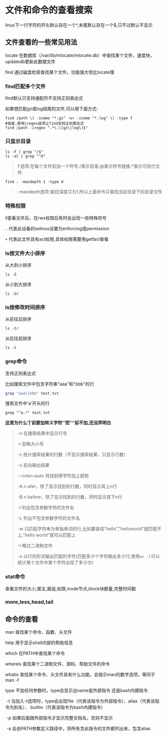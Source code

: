 # 文件和命令的查看搜索



linux下一行字符的开头默认存在一个^,末尾默认存在一个$,只不过默认不显示



## 文件查看的一些常见用法

locate		在数据库（/var/lib/mlocate/mlocate.db）中查找某个文件，速度快，updatedb更新此数据文件

find		通过磁盘检索查找某个文件，功能强大但比locate慢

### find匹配多个文件

find默认只支持通配符不支持正则表达式

如果想匹配gz或log结尾的文件,可以用下面方式:

```shell
find /path \( -iname "*.gz" -or -iname "*.log" \) -type f
#或者,使用iregex选项让find支持正则表达式
find /path -iregex ".*\.\(gz\|log\)$"
```

### 只显示目录

```shell
ls -F | grep "/$"
ls -al | grep "^d"
```

> F选项:在每个文件后加一个符号./表示目录;@表示符号链接;*表示可执行文件.

```shell
find . -maxdepth 1 -type d
```

> -maxdepth选项:查找深度只为1,所以上面命令只查找当前目录下的目录文件

### 特殊权限

ll查看文件后，在rwx权限后有时会出现一些特殊符号

`.`	代表此设备的selinux设置为enforcing或permission

`+`	代表此文件具有acl权限,具体权限需要用getfacl查看

### ls按文件大小排序

从大到小排序

```shell
ls -S
```

从小到大排序

```shell
ls -Sr
```

### ls按修改时间排序

从前往后排序

```shell
ls -tr
```

从后往前排序

```shell
ls -t
```

### grep命令

支持正则表达式

比如搜索文件中包含字符串"aaa"和"bbb"的行

``` sh
grep "aaa\|bbb" test.txt
```

搜索文件中'a'开头的行

```shell
grep "^a.*" test.txt
```

**这里为什么'|'前要加转义字符'\'而'^'前不加,还没弄明白**

> -n	在搜索结果中显示行号
>
> -i	忽略大小写
>
> -c	统计搜索结果的行数（不显示搜索结果，只显示行数）
>
> -v	反向输出结果
>
> --color=auto	将找到得字符加上颜色
>
> -A n	afer，除了显示找到的行数，同时显示其上n行
>
> -B n	before，除了显示找到的行数，同时显示其下n行
>
> -l	列出包含参数字符的文件名
>
> -L	列出不包含参数字符的文件名
>
> -w	只匹配字符串为单独单词的行,比如要查找"hello","helloworld"就匹配不上,"hello world"就可以匹配上
>
> -I	略过二进制文件
>
> -o	以行的形式输出匹配的字符(匹配多少个字符输出多少行,使用`wc -l`可以统计某个文件中某个字符出现了多少次)

### stat命令

查看文件的大小,属主,属组,权限,inode节点,block块数量,完整时间戳

### more,less,head,tail



## 命令的查看

man		查找某个命令、函数、头文件

help		用于显示shell内部的帮助信息

which		在PATH中查找某个命令

whereis		查找某个二进制文件、源码、帮助文件的命令

whatis		查找某个命令、头文件具有什么功能，会提示man的数字选项，等同于man -f

type		不加任何参数时，type会显示出name是外部指令 还是bash内建指令

​			-t 当加入-t选项时，type会出现file（代表该指令为外部指令）、alias（代表该指令为别名）、	builtin（代表该指令为bash内建指令）

​			-p 如果后面跟外部指令才显示完整文档名，否则不显示

​			-a 会由PATH参数定义路径中，将所有含此指令的文件都列出来，包含alias









